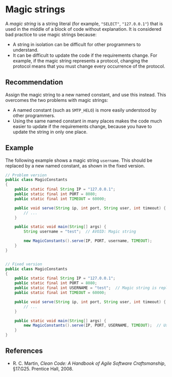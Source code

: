 # Magic strings
A *magic string* is a string literal (for example, `"SELECT"`, `"127.0.0.1"`) that is used in the middle of a block of code without explanation. It is considered bad practice to use magic strings because:

* A string in isolation can be difficult for other programmers to understand.
* It can be difficult to update the code if the requirements change. For example, if the magic string represents a protocol, changing the protocol means that you must change every occurrence of the protocol.

## Recommendation
Assign the magic string to a new named constant, and use this instead. This overcomes the two problems with magic strings:

* A named constant (such as `SMTP_HELO`) is more easily understood by other programmers.
* Using the same named constant in many places makes the code much easier to update if the requirements change, because you have to update the string in only one place.

## Example
The following example shows a magic string `username`. This should be replaced by a new named constant, as shown in the fixed version.


```java
// Problem version
public class MagicConstants
{
	public static final String IP = "127.0.0.1";
	public static final int PORT = 8080;
	public static final int TIMEOUT = 60000;

	public void serve(String ip, int port, String user, int timeout) {
		// ...
	}

	public static void main(String[] args) {
		String username = "test";  // AVOID: Magic string

		new MagicConstants().serve(IP, PORT, username, TIMEOUT);
	}
}


// Fixed version
public class MagicConstants
{
	public static final String IP = "127.0.0.1";
	public static final int PORT = 8080;
	public static final int USERNAME = "test";  // Magic string is replaced by named constant
	public static final int TIMEOUT = 60000;

	public void serve(String ip, int port, String user, int timeout) {
		// ...
	}

	public static void main(String[] args) {
		new MagicConstants().serve(IP, PORT, USERNAME, TIMEOUT);  // Use 'USERNAME' constant
	}
}
```

## References
* R. C. Martin, *Clean Code: A Handbook of Agile Software Craftsmanship*, &sect;17.G25. Prentice Hall, 2008.
